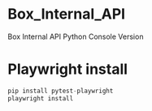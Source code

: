 # Box_Internal_API
Box Internal API Python Console Version

# Playwright install
```python
pip install pytest-playwright
playwright install
```
